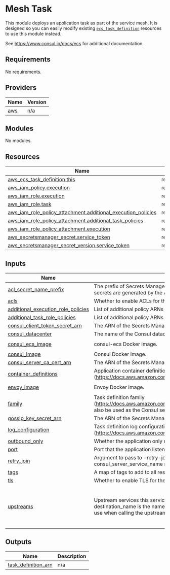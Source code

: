# Mesh Task

This module deploys an application task as part of the service mesh.
It is designed so you can easily modify existing [`ecs_task_definition`](https://registry.terraform.io/providers/hashicorp/aws/latest/docs/resources/ecs_task_definition)
resources to use this module instead.

See https://www.consul.io/docs/ecs for additional documentation.
## Requirements

No requirements.

## Providers

| Name | Version |
|------|---------|
| <a name="provider_aws"></a> [aws](#provider\_aws) | n/a |

## Modules

No modules.

## Resources

| Name | Type |
|------|------|
| [aws_ecs_task_definition.this](https://registry.terraform.io/providers/hashicorp/aws/latest/docs/resources/ecs_task_definition) | resource |
| [aws_iam_policy.execution](https://registry.terraform.io/providers/hashicorp/aws/latest/docs/resources/iam_policy) | resource |
| [aws_iam_role.execution](https://registry.terraform.io/providers/hashicorp/aws/latest/docs/resources/iam_role) | resource |
| [aws_iam_role.task](https://registry.terraform.io/providers/hashicorp/aws/latest/docs/resources/iam_role) | resource |
| [aws_iam_role_policy_attachment.additional_execution_policies](https://registry.terraform.io/providers/hashicorp/aws/latest/docs/resources/iam_role_policy_attachment) | resource |
| [aws_iam_role_policy_attachment.additional_task_policies](https://registry.terraform.io/providers/hashicorp/aws/latest/docs/resources/iam_role_policy_attachment) | resource |
| [aws_iam_role_policy_attachment.execution](https://registry.terraform.io/providers/hashicorp/aws/latest/docs/resources/iam_role_policy_attachment) | resource |
| [aws_secretsmanager_secret.service_token](https://registry.terraform.io/providers/hashicorp/aws/latest/docs/resources/secretsmanager_secret) | resource |
| [aws_secretsmanager_secret_version.service_token](https://registry.terraform.io/providers/hashicorp/aws/latest/docs/resources/secretsmanager_secret_version) | resource |

## Inputs

| Name | Description | Type | Default | Required |
|------|-------------|------|---------|:--------:|
| <a name="input_acl_secret_name_prefix"></a> [acl\_secret\_name\_prefix](#input\_acl\_secret\_name\_prefix) | The prefix of Secrets Manager secret names created by the ACL controller. If secret prefix is provided, we assume the secrets are generated by the ACL controller and follow the '<secret\_prefix>-<task-family>' naming convention. | `string` | `""` | no |
| <a name="input_acls"></a> [acls](#input\_acls) | Whether to enable ACLs for the mesh task. | `bool` | `false` | no |
| <a name="input_additional_execution_role_policies"></a> [additional\_execution\_role\_policies](#input\_additional\_execution\_role\_policies) | List of additional policy ARNs to attach to the execution role. | `list(string)` | `[]` | no |
| <a name="input_additional_task_role_policies"></a> [additional\_task\_role\_policies](#input\_additional\_task\_role\_policies) | List of additional policy ARNs to attach to the task role. | `list(string)` | `[]` | no |
| <a name="input_consul_client_token_secret_arn"></a> [consul\_client\_token\_secret\_arn](#input\_consul\_client\_token\_secret\_arn) | The ARN of the Secrets Manager secret where the Consul client token is stored. | `string` | `""` | no |
| <a name="input_consul_datacenter"></a> [consul\_datacenter](#input\_consul\_datacenter) | The name of the Consul datacenter the client belongs to | `string` | `"dc1"` | no |
| <a name="input_consul_ecs_image"></a> [consul\_ecs\_image](#input\_consul\_ecs\_image) | consul-ecs Docker image. | `string` | `"docker.mirror.hashicorp.services/hashicorp/consul-ecs:0.1.2"` | no |
| <a name="input_consul_image"></a> [consul\_image](#input\_consul\_image) | Consul Docker image. | `string` | `"docker.mirror.hashicorp.services/hashicorp/consul:1.10.2"` | no |
| <a name="input_consul_server_ca_cert_arn"></a> [consul\_server\_ca\_cert\_arn](#input\_consul\_server\_ca\_cert\_arn) | The ARN of the Secrets Manager secret containing the Consul server CA certificate. | `string` | `""` | no |
| <a name="input_container_definitions"></a> [container\_definitions](#input\_container\_definitions) | Application container definitions (https://docs.aws.amazon.com/AmazonECS/latest/developerguide/task_definition_parameters.html#container_definitions). | `list(any)` | n/a | yes |
| <a name="input_envoy_image"></a> [envoy\_image](#input\_envoy\_image) | Envoy Docker image. | `string` | `"docker.mirror.hashicorp.services/envoyproxy/envoy-alpine:v1.16.2"` | no |
| <a name="input_family"></a> [family](#input\_family) | Task definition family (https://docs.aws.amazon.com/AmazonECS/latest/developerguide/task_definition_parameters.html#family). This name will also be used as the Consul service name. | `string` | n/a | yes |
| <a name="input_gossip_key_secret_arn"></a> [gossip\_key\_secret\_arn](#input\_gossip\_key\_secret\_arn) | The ARN of the Secrets Manager secret containing the Consul gossip encryption key. | `string` | `""` | no |
| <a name="input_log_configuration"></a> [log\_configuration](#input\_log\_configuration) | Task definition log configuration object (https://docs.aws.amazon.com/AmazonECS/latest/APIReference/API_LogConfiguration.html). | `any` | `null` | no |
| <a name="input_outbound_only"></a> [outbound\_only](#input\_outbound\_only) | Whether the application only makes outward requests and does not receive any requests. Must be set to true if port is 0. | `bool` | `false` | no |
| <a name="input_port"></a> [port](#input\_port) | Port that the application listens on. If the application does not listen on a port, set outbound\_only to true. | `number` | `0` | no |
| <a name="input_retry_join"></a> [retry\_join](#input\_retry\_join) | Argument to pass to -retry-join (https://www.consul.io/docs/agent/options#_retry_join). This or consul\_server\_service\_name must be set. | `string` | n/a | yes |
| <a name="input_tags"></a> [tags](#input\_tags) | A map of tags to add to all resources. | `map(string)` | `{}` | no |
| <a name="input_tls"></a> [tls](#input\_tls) | Whether to enable TLS for the mesh-task for the control plane traffic. | `bool` | `false` | no |
| <a name="input_upstreams"></a> [upstreams](#input\_upstreams) | Upstream services this service will call. In the form [{destination\_name = $name, local\_bind\_port = $port}] where<br>destination\_name is the name of the upstream service and local\_bind\_port is the local port that this application should<br>use when calling the upstream service. | <pre>list(<br>    object({<br>      destination_name = string<br>      local_bind_port  = number<br>    })<br>  )</pre> | `[]` | no |

## Outputs

| Name | Description |
|------|-------------|
| <a name="output_task_definition_arn"></a> [task\_definition\_arn](#output\_task\_definition\_arn) | n/a |
